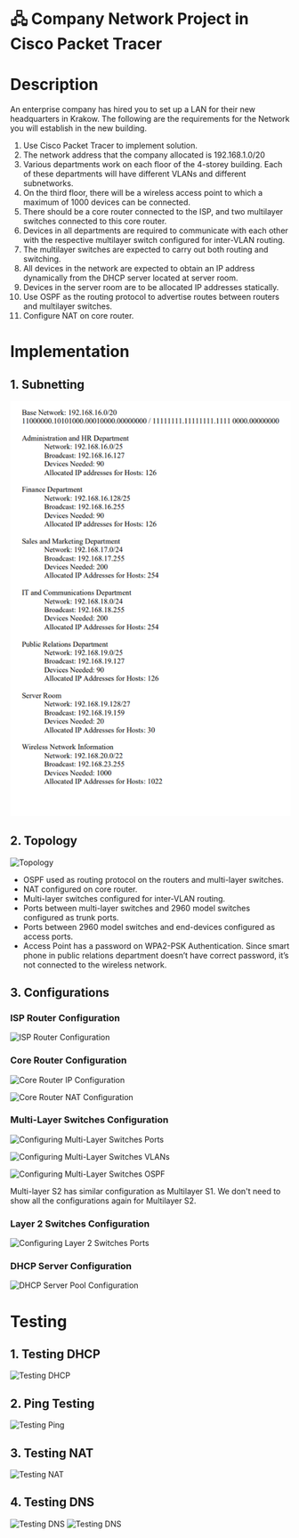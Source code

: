 ﻿
# 🖧 Company Network Project in Cisco Packet Tracer

# Description

An enterprise company has hired you to set up a LAN for their new headquarters in Krakow. The following are the requirements for the Network you will establish in the new building.

1. Use Cisco Packet Tracer to implement solution.
2. The network address that the company allocated is 192.168.1.0/20
3. Various departments work on each floor of the 4-storey building. Each of these departments will have different VLANs and different subnetworks.
4. On the third floor, there will be a wireless access point to which a maximum of 1000 devices can be connected.
5. There should be a core router connected to the ISP, and two multilayer switches connected to this core router.
6. Devices in all departments are required to communicate with each other with the respective multilayer switch configured for inter-VLAN routing.
7. The multilayer switches are expected to carry out both routing and switching.
7. All devices in the network are expected to obtain an IP address dynamically from the DHCP server located at server room.
9. Devices in the server room are to be allocated IP addresses statically.
10. Use OSPF as the routing protocol to advertise routes between routers and multilayer switches.
11. Configure NAT on core router.

# Implementation
## 1. Subnetting

![Subnetting](assets/subnetting.png)

## 2. Topology

![Topology](assets/topology.png)

- OSPF used as routing protocol on the routers and multi-layer switches.
- NAT configured on core router.
- Multi-layer switches configured for inter-VLAN routing.
- Ports between multi-layer switches and 2960 model switches configured as trunk ports.
- Ports between 2960 model switches and end-devices configured as access ports.
- Access Point has a password on WPA2-PSK Authentication. Since smart phone in public relations department doesn’t have correct password, it’s not connected to the wireless network.

## 3. Configurations

### ISP Router Configuration

![ISP Router Configuration](assets/config_isp_router.png)

### Core Router Configuration

![Core Router IP Configuration](assets/config_core_router_ip.png)

![Core Router NAT Configuration](assets/config_core_router_nat.png)

### Multi-Layer Switches Configuration
![Configuring Multi-Layer Switches Ports](assets/config_ms_ports.png)

![Configuring Multi-Layer Switches VLANs](assets/config_ms_vlans.png)

![Configuring Multi-Layer Switches OSPF](assets/config_ms_ospf.png)

Multi-layer S2 has similar configuration as Multilayer S1. We don't need to show all the configurations again for Multilayer S2.

### Layer 2 Switches Configuration

![Configuring Layer 2 Switches Ports](assets/config_layer2_switch.png)

### DHCP Server Configuration

![DHCP Server Pool Configuration](assets/dhcp_server_pool.png)

# Testing

## 1. Testing DHCP

![Testing DHCP](assets/testing_dhcp.png)

## 2. Ping Testing
![Testing Ping](assets/testing_ping.png)

## 3. Testing NAT

![Testing NAT](assets/testing_nat.png)

## 4. Testing DNS

![Testing DNS](assets/testing_dns_1.png)
![Testing DNS](assets/testing_dns_2.png)